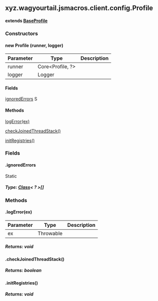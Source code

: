 

xyz.wagyourtail.jsmacros.client.config.Profile
----------------------------------------------

#### extends [BaseProfile](1.9.2/xyz/wagyourtail/jsmacros/core/config/BaseProfile.html)

### Constructors

#### new Profile (runner, logger)

| Parameter | Type | Description |
|---|---|---|
| runner | Core<Profile, ?> |  |
| logger | Logger |  |



#### Fields

[ignoredErrors](#ignoredErrors)
S



#### Methods

[logError(ex)](#logError-Throwable-)


[checkJoinedThreadStack()](#checkJoinedThreadStack-)


[initRegistries()](#initRegistries-)



### Fields

#### .ignoredErrors

Static

##### Type: [Class](https://docs.oracle.com/javase/8/docs/api/index.html?java/lang/Class.html)< ? >[]



### Methods

#### .logError(ex)

| Parameter | Type | Description |
|---|---|---|
| ex | Throwable |  |

##### Returns: void



#### .checkJoinedThreadStack()


##### Returns: boolean



#### .initRegistries()


##### Returns: void




